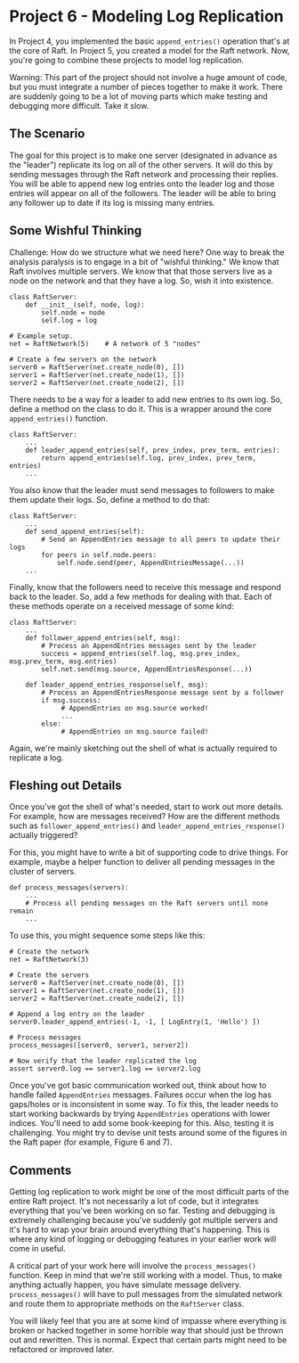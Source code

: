 # Project 6 - Modeling Log Replication

In Project 4, you implemented the basic `append_entries()` operation that's
at the core of Raft. In Project 5, you created a model for the Raft network.
Now, you're going to combine these projects to model log replication.

Warning: This part of the project should not involve a huge amount of
code, but you must integrate a number of pieces together to make it
work.  There are suddenly going to be a lot of moving parts which make
testing and debugging more difficult. Take it slow.

## The Scenario

The goal for this project is to make one server (designated in advance
as the "leader") replicate its log on all of the other servers. It
will do this by sending messages through the Raft network and
processing their replies.  You will be able to append new log entries
onto the leader log and those entries will appear on all of the
followers. The leader will be able to bring any follower up to date if
its log is missing many entries. 

## Some Wishful Thinking

Challenge: How do we structure what we need here?  One way to break
the analysis paralysis is to engage in a bit of "wishful thinking."
We know that Raft involves multiple servers.  We know that that those
servers live as a node on the network and that they have a log.  So, wish
it into existence.

```
class RaftServer:
    def __init__(self, node, log):
        self.node = node
        self.log = log

# Example setup.
net = RaftNetwork(5)    # A network of 5 "nodes"

# Create a few servers on the network
server0 = RaftServer(net.create_node(0), [])
server1 = RaftServer(net.create_node(1), [])
server2 = RaftServer(net.create_node(2), [])
```

There needs to be a way for a leader to add new entries to
its own log.  So, define a method on the class to do it.  This is
a wrapper around the core `append_entries()` function.

```
class RaftServer:
    ...
    def leader_append_entries(self, prev_index, prev_term, entries):
        return append_entries(self.log, prev_index, prev_term, entries)
    ...
```

You also know that the leader must send messages to followers to
make them update their logs.  So, define a method to do that:

```
class RaftServer:
    ...
    def send_append_entries(self):
        # Send an AppendEntries message to all peers to update their logs
        for peers in self.node.peers:
            self.node.send(peer, AppendEntriesMessage(...))
    ...
```

Finally, know that the followers need to receive this message and respond
back to the leader. So, add a few methods for dealing with that.  Each
of these methods operate on a received message of some kind:

```
class RaftServer:
    ...
    def follower_append_entries(self, msg):
        # Process an AppendEntries messages sent by the leader
        success = append_entries(self.log, msg.prev_index, msg.prev_term, msg.entries)
        self.net.send(msg.source, AppendEntriesResponse(...))
    
    def leader_append_entries_response(self, msg):
        # Process an AppendEntriesResponse message sent by a follower
        if msg.success:
             # AppendEntries on msg.source worked!
             ...
        else:
             # AppendEntries on msg.source failed!
```

Again, we're mainly sketching out the shell of what is actually
required to replicate a log.

## Fleshing out Details

Once you've got the shell of what's needed, start to work out more
details.  For example, how are messages received?  How are the
different methods such as `follower_append_entries()` and
`leader_append_entries_response()` actually triggered?

For this, you might have to write a bit of supporting code to drive
things.  For example, maybe a helper function to deliver all pending
messages in the cluster of servers.

```
def process_messages(servers):
    ...
    # Process all pending messages on the Raft servers until none remain
    ...
```

To use this, you might sequence some steps like this:

```
# Create the network
net = RaftNetwork(3)

# Create the servers
server0 = RaftServer(net.create_node(0), [])
server1 = RaftServer(net.create_node(1), [])
server2 = RaftServer(net.create_node(2), [])

# Append a log entry on the leader
server0.leader_append_entries(-1, -1, [ LogEntry(1, 'Hello') ])

# Process messages
process_messages([server0, server1, server2])

# Now verify that the leader replicated the log
assert server0.log == server1.log == server2.log
```

Once you've got basic communication worked out, think about how to
handle failed `AppendEntries` messages. Failures occur when the log
has gaps/holes or is inconsistent in some way.  To fix this, the
leader needs to start working backwards by trying `AppendEntries`
operations with lower indices.  You'll need to add some book-keeping
for this.  Also, testing it is challenging.  You might try
to devise unit tests around some of the figures in the Raft paper
(for example, Figure 6 and 7). 

## Comments

Getting log replication to work might be one of the most difficult
parts of the entire Raft project.  It's not necessarily a lot of code,
but it integrates everything that you've been working on so far.
Testing and debugging is extremely challenging because you've suddenly
got multiple servers and it's hard to wrap your brain around
everything that's happening.  This is where any kind of logging or
debugging features in your earlier work will come in useful.

A critical part of your work here will involve the `process_messages()` function.
Keep in mind that we're still working with a model.  Thus,
to make anything actually happen, you have simulate message delivery.
`process_messages()` will have to pull messages from the simulated network
and route them to appropriate methods on the `RaftServer` class.

You will likely feel that you are at some kind of impasse where
everything is broken or hacked together in some horrible way that
should just be thrown out and rewritten.  This is normal.  Expect that
certain parts might need to be refactored or improved later.

  

 

